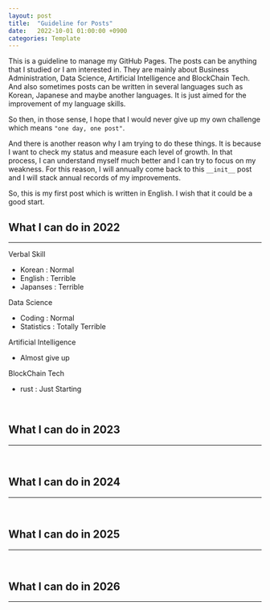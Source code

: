 ```yaml
---
layout: post
title:  "Guideline for Posts"
date:   2022-10-01 01:00:00 +0900
categories: Template
---
```



This is a guideline to manage my GitHub Pages. The posts can be anything that I studied or I am interested in. They are mainly about Business Administration, Data Science, Artificial Intelligence and BlockChain Tech. And also sometimes posts can be written in several languages such as Korean, Japanese and maybe another languages. It is just aimed for the improvement of my language skills.

So then, in those sense, I hope that I would never give up my own challenge which means ```"one day, one post"```.


And there is another reason why I am trying to do these things. It is because  I want to check my status and measure each level of growth. In that process, I can understand myself much better and I can try to focus on my weakness. For this reason, I will annually come back to this ```__init__``` post and I will stack annual records of my improvements.


So, this is my first post which is written in English. I wish that it could be a good start. 


## What I can do in 2022
---
Verbal Skill
 * Korean : Normal
 * English : Terrible
 * Japanses : Terrible

Data Science
* Coding : Normal
* Statistics : Totally Terrible

Artificial Intelligence
* Almost give up

BlockChain Tech
* rust : Just Starting


<br/>


## What I can do in 2023
---
<br/>

## What I can do in 2024
---
<br/>


## What I can do in 2025
---
<br/>



## What I can do in 2026
---
<br/>
